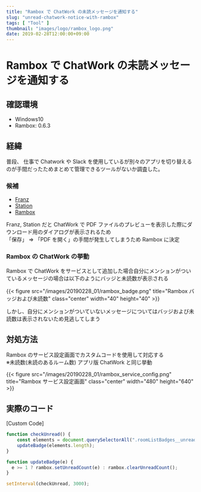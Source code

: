 ```yaml
---
title: "Rambox で ChatWork の未読メッセージを通知する"
slug: "unread-chatwork-notice-with-rambox"
tags: [ "Tool" ]
thumbnail: "images/logo/rambox_logo.png"
date: 2019-02-28T12:00:00+09:00
---
```


# Rambox で ChatWork の未読メッセージを通知する

## 確認環境

* Windows10
* Rambox: 0.6.3

## 経緯

普段、 仕事で Chatwork や Slack を使用しているが別々のアプリを切り替えるのが手間だったためまとめて管理できるツールがないか調査した。

### 候補

* [Franz](https://meetfranz.com/)
* [Station](https://getstation.com/)
* [Rambox](https://rambox.pro/#ce)

Franz, Station だと ChatWork で PDF ファイルのプレビューを表示した際にダウンロード用のダイアログが表示されるため  
「保存」 => 「PDF を開く」の手間が発生してしまうため Rambox に決定

### Rambox の ChatWork の挙動

Rambox で ChatWork をサービスとして追加した場合自分にメンションがついているメッセージの場合は以下のようにバッジと未読数が表示される

{{< figure src="/images/20190228_01/rambox_badge.png" title="Rambox バッジおよび未読数" class="center" width="40" height="40" >}}

しかし、自分にメンションがついていないメッセージについてはバッジおよび未読数は表示されないため見逃してしまう

## 対処方法

Rambox のサービス設定画面でカスタムコードを使用して対応する  
※未読数(未読のあるルーム数) アプリ版 ChatWork と同じ挙動

{{< figure src="/images/20190228_01/rambox_service_config.png" title="Rambox サービス設定画面" class="center" width="480" height="640" >}}

## 実際のコード

[Custom Code]

```javascript
function checkUnread() {
    const elements = document.querySelectorAll(".roomListBadges__unreadBadgeText");
    updateBadge(elements.length);
}

function updateBadge(e) {
  e >= 1 ? rambox.setUnreadCount(e) : rambox.clearUnreadCount();
}

setInterval(checkUnread, 3000);
```
